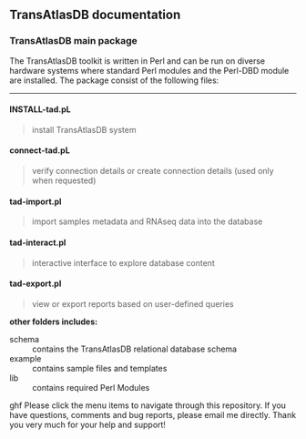 ## TransAtlasDB documentation

### TransAtlasDB main package

The TransAtlasDB toolkit is written in Perl and can be run on diverse hardware systems where standard Perl modules and the Perl-DBD module are installed. The package consist of the following files:

* * *


#### [](#header-4)INSTALL-tad.pL

> install TransAtlasDB system

#### [](#header-4)connect-tad.pL

> verify connection details or create connection details (used only when requested)

#### [](#header-4)tad-import.pl

> import samples metadata and RNAseq data into the database

#### [](#header-4)tad-interact.pl

> interactive interface to explore database content

#### [](#header-4)tad-export.pl

> view or export reports based on user-defined queries

**other folders includes:**
<dl>
<dt>schema</dt>
<dd>contains the TransAtlasDB relational database schema</dd>
<dt>example</dt>
<dd>contains sample files and templates</dd>
<dt>lib</dt>
<dd>contains required Perl Modules</dd>
</dl>
ghf
Please click the menu items to navigate through this repository. If you have questions, comments and bug reports, please email me directly. Thank you very much for your help and support!
